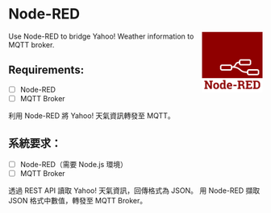 # Node-RED
<img src="Node-red-icon.png" width="120" align="right" />

Use Node-RED to bridge Yahoo! Weather information to MQTT broker.

## Requirements:
* [ ] Node-RED
* [ ] MQTT Broker

利用 Node-RED 將 Yahoo! 天氣資訊轉發至 MQTT。

## 系統要求：
* [ ] Node-RED（需要 Node.js 環境）
* [ ] MQTT Broker

透過 REST API 讀取 Yahoo! 天氣資訊，回傳格式為 JSON。
用 Node-RED 擷取 JSON 格式中數值，轉發至 MQTT Broker。
